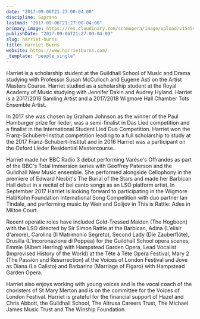 ```yaml
---
date: "2017-09-06T21:27:00-04:00"
discipline: Soprano
lastmod: "2017-09-06T21:27:00-04:00"
primary_image: https://res.cloudinary.com/schmopera/image/upload/v1545409169/media/webhook-uploads/1504747571684/image.jpg.jpg
publishDate: "2017-09-06T21:27:00-04:00"
slug: harriet-burns
title: Harriet Burns
website: https://www.harrietburns.com/
_template: "people_single"
---
```


Harriet is a scholarship student at the Guildhall School of Music and Drama studying with Professor Susan McCulloch and Eugene Asti on the Artist Masters Course. Harriet studied as a scholarship student at the Royal Academy of Music studying with Jennifer Dakin and Audrey Hyland. Harriet is a 2017/2018 Samling Artist and a 2017/2018 Wigmore Hall Chamber Tots Ensemble Artist.
 
In 2017 she was chosen by Graham Johnson as the winner of the Paul Hamburger prize for lieder, was a semi-finalist in Das Lied competition and a finalist in the International Student Lied Duo Competition. Harriet won the Franz-Schubert-Institut competition leading to a full scholarship to study at the 2017 Franz-Schubert-Institut and in 2016 Harriet was a participant on the Oxford Lieder Residential Mastercourse.
 
 
Harriet made her BBC Radio 3 debut performing Varèse's Offrandes as part of the BBC's Total Immersion series with Geoffrey Paterson and the Guildhall New Music ensemble. She performed alongside Cellophony in the premiere of Edward Nesbit's The Burial of the Stars and made her Barbican Hall debut in a recital of bel canto songs as an LSO platform artist. In September 2017 Harriet is looking forward to participating in the Wigmore Hall/Kohn Foundation International Song Competition with duo partner Ian Tindale, and performing music by Weir and Golijov in This is Rattle: Ades in Milton Court.
 
 
Recent operatic roles have included Gold-Tressed Maiden (The Hogboon) with the LSO directed by Sir Simon Rattle at the Barbican, Adina (L'elisir d'amore), Carolina (Il Matrimonio Segreto), Second Lady (Die Zauberflöte), Drusilla (L'incoronazione di Poppea) for the Guildhall School opera scenes, Emmie (Albert Herring) with Hampstead Garden Opera, Lead Vocalist (Improvised History of the World) at the Tête à Tête Opera Festival, Mary 2 (The Passion and Resurrection) at the Voices of London Festival and Jove as Diana (La Calisto) and Barbarina (Marriage of Figaro) with Hampstead Garden Opera.
 
Harriet also enjoys working with young voices and is the vocal coach of the choristers of St Mary Merton and is on the committee for the Voices of London Festival. 
Harriet is grateful for the financial support of Hazel and Chris Abbott, the Guildhall School, The Altrusa Careers Trust, The Michael James Music Trust and The Winship Foundation. 
